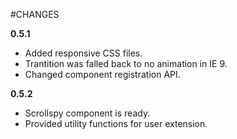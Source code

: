 #CHANGES

**0.5.1**

* Added responsive CSS files.
* Trantition was falled back to no animation in IE 9.
* Changed component registration API.

**0.5.2**

* Scrollspy component is ready.
* Provided utility functions for user extension.
